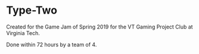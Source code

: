 # Type-Two

Created for the Game Jam of Spring 2019 for the VT Gaming Project Club at Virginia Tech.

Done within 72 hours by a team of 4.
